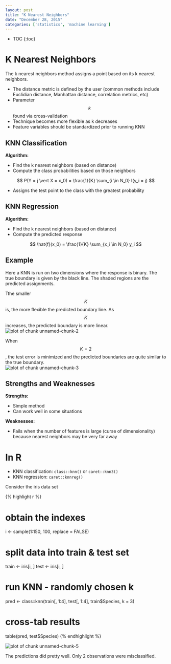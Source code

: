 ```yaml
---
layout: post
title: "K Nearest Neighbors"
date: "December 28, 2015"
categories: ['statistics', 'machine learning']
---
```


* TOC
{:toc}



# K Nearest Neighbors
The k nearest neighbors method assigns a point based on its k nearest neighbors.

* The distance metric is defined by the user (common methods include Euclidian distance, Manhattan distance, correlation metrics, etc)
* Parameter $$k$$ found via cross-validation
* Technique becomes more flexible as k decreases
* Feature variables should be standardized prior to running KNN

## KNN Classification

**Algorithm:**

* Find the k nearest neighbors (based on distance)
* Compute the class probabilities based on those neighbors

$$ P(Y = j \vert X = x_0) = \frac{1}{K} \sum_{i \in N_0} I(y_i = j) $$

* Assigns the test point to the class with the greatest probability

## KNN Regression

**Algorithm:**

* Find the k nearest neighbors (based on distance)
* Compute the predicted response

$$ \hat{f}(x_0) = \frac{1}{K} \sum_{x_i \in N_0} y_i $$

## Example

Here a KNN is run on two dimensions where the response is binary. The true boundary is given by the black line. The shaded regions are the predicted assignments.

Tthe smaller $$K$$ is, the more flexible the predicted boundary line. As $$K$$ increases, the predicted boundary is more linear. 
<img src="/nhuyhoa/figure/source/2015-12-28-ML-KNN/unnamed-chunk-2-1.png" title="plot of chunk unnamed-chunk-2" alt="plot of chunk unnamed-chunk-2" style="display: block; margin: auto;" />

When $$K = 2$$, the test error is minimized and the predicted boundaries are quite similar to the true boundary.
<img src="/nhuyhoa/figure/source/2015-12-28-ML-KNN/unnamed-chunk-3-1.png" title="plot of chunk unnamed-chunk-3" alt="plot of chunk unnamed-chunk-3" style="display: block; margin: auto;" />

## Strengths and Weaknesses

**Strengths:**

* Simple method
* Can work well in some situations

**Weaknesses:**

* Fails when the number of features is large (curse of dimensionality) because nearest neighbors may be very far away

# In R

* KNN classification: `class::knn()` or `caret::knn3()`
* KNN regression: `caret::knnreg()`

Consider the iris data set

{% highlight r %}
# obtain the indexes
i <- sample(1:150, 100, replace = FALSE)

# split data into train & test set
train <- iris[i, ]
test <- iris[i, ]

# run KNN - randomly chosen k
pred <- class::knn(train[, 1:4], test[, 1:4], train$Species, k = 3)

# cross-tab results
table(pred, test$Species)
{% endhighlight %}

<img src="/nhuyhoa/figure/source/2015-12-28-ML-KNN/unnamed-chunk-5-1.png" title="plot of chunk unnamed-chunk-5" alt="plot of chunk unnamed-chunk-5" style="display: block; margin: auto;" />

The predictions did pretty well. Only 2 observations were misclassified. 
